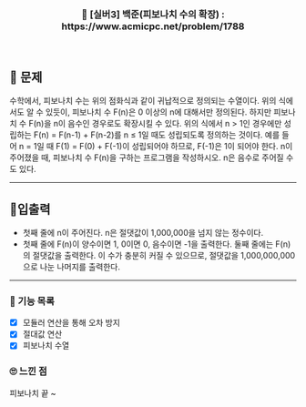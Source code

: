 <h3 align="center"> 
    📢 [실버3] 백준(피보나치 수의 확장) : https://www.acmicpc.net/problem/1788
</h3>

<br>

## 🚀 문제

수학에서, 피보나치 수는 위의 점화식과 같이 귀납적으로 정의되는 수열이다. 위의 식에서도 알 수 있듯이, 피보나치 수 F(n)은 0 이상의 n에 대해서만 정의된다.
하지만 피보나치 수 F(n)을 n이 음수인 경우로도 확장시킬 수 있다. 위의 식에서 n > 1인 경우에만 성립하는 F(n) = F(n-1) + F(n-2)를 n ≤ 1일 때도 성립되도록 정의하는 것이다. 예를 들어 n = 1일 때 F(1) = F(0) + F(-1)이 성립되어야 하므로, F(-1)은 1이 되어야 한다.
n이 주어졌을 때, 피보나치 수 F(n)을 구하는 프로그램을 작성하시오. n은 음수로 주어질 수도 있다.

---

## 🚦입출력

- 첫째 줄에 n이 주어진다. n은 절댓값이 1,000,000을 넘지 않는 정수이다.
- 첫째 줄에 F(n)이 양수이면 1, 0이면 0, 음수이면 -1을 출력한다. 둘째 줄에는 F(n)의 절댓값을 출력한다. 이 수가 충분히 커질 수 있으므로, 절댓값을 1,000,000,000으로 나눈 나머지를 출력한다.

---

### 📜 기능 목록

- [x] 모듈러 연산을 통해 오차 방지
- [x] 절대값 연산
- [x] 피보나치 수열

### 🙄 느낀 점

피보나치 끝 ~
